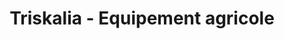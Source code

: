 ---
title: "Triskalia - Equipement agricole"
url: /priziac/triskalia-equipement-agricole/
shop: Eisenwaren
---